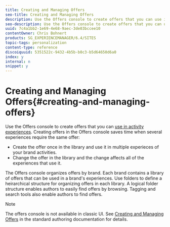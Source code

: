 ```yaml
---
title: Creating and Managing Offers
seo-title: Creating and Managing Offers
description: Use the Offers console to create offers that you can use in activity experiences. Creating offers in the Offers console saves time when several experiences require the same offer.
seo-description: Use the Offers console to create offers that you can use in activity experiences. Creating offers in the Offers console saves time when several experiences require the same offer.
uuid: 7c4a1bb2-1e69-4e68-9aec-3de03bccee10
contentOwner: Chris Bohnert
products: SG_EXPERIENCEMANAGER/6.4/SITES
topic-tags: personalization
content-type: reference
discoiquuid: 5351522c-9432-4b5b-b0c3-b5d64650d6a0
index: y
internal: n
snippet: y
---
```


# Creating and Managing Offers{#creating-and-managing-offers}

Use the Offers console to create offers that you can [use in activity experiences](../../../sites/classic-ui-authoring/using/classic-personalization-content-targeting-touch.md). Creating offers in the Offers console saves time when several experiences require the same offer:

* Create the offer once in the library and use it in multiple experieces of your brand activities. 
* Change the offer in the library and the change affects all of the experiences that use it.

The Offers console organizes offers by brand. Each brand contains a library of offers that can be used in a brand's experiences. Use folders to define a heirarchical structure for organizing offers in each library. A logical folder structure enables authors to easily find offers by browsing. Tagging and search tools also enable authors to find offers.

>[!NOTE]
>
>The offers console is not available in classic UI. See [Creating and Managing Offers](../../../sites/authoring/using/offerlib.md) in the standard authoring documentation for details.

